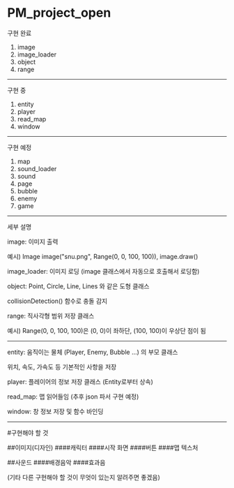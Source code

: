 # PM_project_open

구현 완료
1. image
2. image_loader
3. object
4. range

---

구현 중
1. entity
2. player
3. read_map
4. window

---

구현 예정
1. map
2. sound_loader
3. sound
4. page
5. bubble
6. enemy
7. game

---

세부 설명

image: 이미지 출력

예시) Image image("snu.png", Range(0, 0, 100, 100)), image.draw()

image_loader: 이미지 로딩 (image 클래스에서 자동으로 호출해서 로딩함)

object: Point, Circle, Line, Lines 와 같은 도형 클래스

collisionDetection() 함수로 충돌 감지

range: 직사각형 범위 저장 클래스

예시) Range(0, 0, 100, 100)은 (0, 0)이 좌하단, (100, 100)이 우상단 점이 됨

---

entity: 움직이는 물체 (Player, Enemy, Bubble ...) 의 부모 클래스

위치, 속도, 가속도 등 기본적인 사항을 저장

player: 플레이어의 정보 저장 클래스 (Entity로부터 상속)

read_map: 맵 읽어들임 (추후 json 파서 구현 예정)

window: 창 정보 저장 및 함수 바인딩

---



#구현해야 할 것

##이미지(디자인)
####캐릭터
####시작 화면
####버튼
####맵 텍스처

##사운드
####배경음악
####효과음


(기타 다른 구현해야 할 것이 무엇이 있는지 알려주면 좋겠음)
